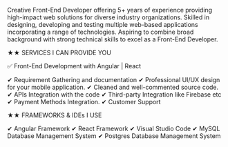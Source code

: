 Creative Front-End Developer offering 5+ years of experience providing high-impact web solutions for diverse industry organizations. Skilled in designing, developing and testing multiple web-based applications incorporating a range of technologies. Aspiring to combine broad background with strong technical skills to excel as a Front-End Developer.

★★ SERVICES I CAN PROVIDE YOU

✅ Front-End Development with Angular | React

✔ Requirement Gathering and documentation
✔ Professional UI/UX design for your mobile application.
✔ Cleaned and well-commented source code.
✔ APIs Integration with the code
✔ Third-party Integration like Firebase etc
✔ Payment Methods Integration.
✔ Customer Support

★★ FRAMEWORKS & IDEs I USE

✔ Angular Framework
✔ React Framework
✔ Visual Studio Code
✔ MySQL Database Management System 
✔ Postgres Database Management System 
